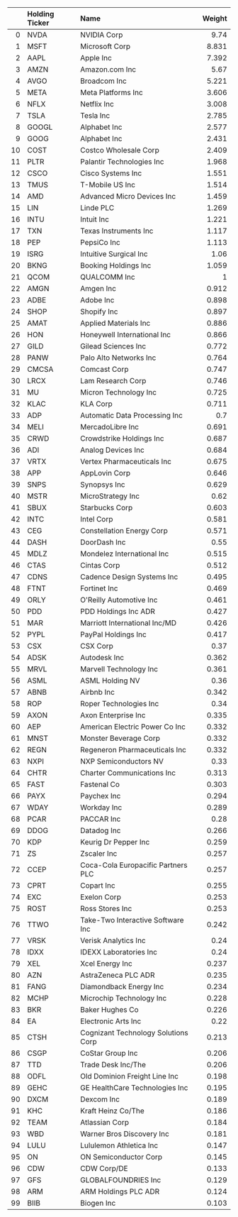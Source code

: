 |    | Holding Ticker   | Name                                |   Weight |
|---:|:-----------------|:------------------------------------|---------:|
|  0 | NVDA             | NVIDIA Corp                         |    9.74  |
|  1 | MSFT             | Microsoft Corp                      |    8.831 |
|  2 | AAPL             | Apple Inc                           |    7.392 |
|  3 | AMZN             | Amazon.com Inc                      |    5.67  |
|  4 | AVGO             | Broadcom Inc                        |    5.221 |
|  5 | META             | Meta Platforms Inc                  |    3.606 |
|  6 | NFLX             | Netflix Inc                         |    3.008 |
|  7 | TSLA             | Tesla Inc                           |    2.785 |
|  8 | GOOGL            | Alphabet Inc                        |    2.577 |
|  9 | GOOG             | Alphabet Inc                        |    2.431 |
| 10 | COST             | Costco Wholesale Corp               |    2.409 |
| 11 | PLTR             | Palantir Technologies Inc           |    1.968 |
| 12 | CSCO             | Cisco Systems Inc                   |    1.551 |
| 13 | TMUS             | T-Mobile US Inc                     |    1.514 |
| 14 | AMD              | Advanced Micro Devices Inc          |    1.459 |
| 15 | LIN              | Linde PLC                           |    1.269 |
| 16 | INTU             | Intuit Inc                          |    1.221 |
| 17 | TXN              | Texas Instruments Inc               |    1.117 |
| 18 | PEP              | PepsiCo Inc                         |    1.113 |
| 19 | ISRG             | Intuitive Surgical Inc              |    1.06  |
| 20 | BKNG             | Booking Holdings Inc                |    1.059 |
| 21 | QCOM             | QUALCOMM Inc                        |    1     |
| 22 | AMGN             | Amgen Inc                           |    0.912 |
| 23 | ADBE             | Adobe Inc                           |    0.898 |
| 24 | SHOP             | Shopify Inc                         |    0.897 |
| 25 | AMAT             | Applied Materials Inc               |    0.886 |
| 26 | HON              | Honeywell International Inc         |    0.866 |
| 27 | GILD             | Gilead Sciences Inc                 |    0.772 |
| 28 | PANW             | Palo Alto Networks Inc              |    0.764 |
| 29 | CMCSA            | Comcast Corp                        |    0.747 |
| 30 | LRCX             | Lam Research Corp                   |    0.746 |
| 31 | MU               | Micron Technology Inc               |    0.725 |
| 32 | KLAC             | KLA Corp                            |    0.711 |
| 33 | ADP              | Automatic Data Processing Inc       |    0.7   |
| 34 | MELI             | MercadoLibre Inc                    |    0.691 |
| 35 | CRWD             | Crowdstrike Holdings Inc            |    0.687 |
| 36 | ADI              | Analog Devices Inc                  |    0.684 |
| 37 | VRTX             | Vertex Pharmaceuticals Inc          |    0.675 |
| 38 | APP              | AppLovin Corp                       |    0.646 |
| 39 | SNPS             | Synopsys Inc                        |    0.629 |
| 40 | MSTR             | MicroStrategy Inc                   |    0.62  |
| 41 | SBUX             | Starbucks Corp                      |    0.603 |
| 42 | INTC             | Intel Corp                          |    0.581 |
| 43 | CEG              | Constellation Energy Corp           |    0.571 |
| 44 | DASH             | DoorDash Inc                        |    0.55  |
| 45 | MDLZ             | Mondelez International Inc          |    0.515 |
| 46 | CTAS             | Cintas Corp                         |    0.512 |
| 47 | CDNS             | Cadence Design Systems Inc          |    0.495 |
| 48 | FTNT             | Fortinet Inc                        |    0.469 |
| 49 | ORLY             | O'Reilly Automotive Inc             |    0.461 |
| 50 | PDD              | PDD Holdings Inc ADR                |    0.427 |
| 51 | MAR              | Marriott International Inc/MD       |    0.426 |
| 52 | PYPL             | PayPal Holdings Inc                 |    0.417 |
| 53 | CSX              | CSX Corp                            |    0.37  |
| 54 | ADSK             | Autodesk Inc                        |    0.362 |
| 55 | MRVL             | Marvell Technology Inc              |    0.361 |
| 56 | ASML             | ASML Holding NV                     |    0.36  |
| 57 | ABNB             | Airbnb Inc                          |    0.342 |
| 58 | ROP              | Roper Technologies Inc              |    0.34  |
| 59 | AXON             | Axon Enterprise Inc                 |    0.335 |
| 60 | AEP              | American Electric Power Co Inc      |    0.332 |
| 61 | MNST             | Monster Beverage Corp               |    0.332 |
| 62 | REGN             | Regeneron Pharmaceuticals Inc       |    0.332 |
| 63 | NXPI             | NXP Semiconductors NV               |    0.33  |
| 64 | CHTR             | Charter Communications Inc          |    0.313 |
| 65 | FAST             | Fastenal Co                         |    0.303 |
| 66 | PAYX             | Paychex Inc                         |    0.294 |
| 67 | WDAY             | Workday Inc                         |    0.289 |
| 68 | PCAR             | PACCAR Inc                          |    0.28  |
| 69 | DDOG             | Datadog Inc                         |    0.266 |
| 70 | KDP              | Keurig Dr Pepper Inc                |    0.259 |
| 71 | ZS               | Zscaler Inc                         |    0.257 |
| 72 | CCEP             | Coca-Cola Europacific Partners PLC  |    0.257 |
| 73 | CPRT             | Copart Inc                          |    0.255 |
| 74 | EXC              | Exelon Corp                         |    0.253 |
| 75 | ROST             | Ross Stores Inc                     |    0.253 |
| 76 | TTWO             | Take-Two Interactive Software Inc   |    0.242 |
| 77 | VRSK             | Verisk Analytics Inc                |    0.24  |
| 78 | IDXX             | IDEXX Laboratories Inc              |    0.24  |
| 79 | XEL              | Xcel Energy Inc                     |    0.237 |
| 80 | AZN              | AstraZeneca PLC ADR                 |    0.235 |
| 81 | FANG             | Diamondback Energy Inc              |    0.234 |
| 82 | MCHP             | Microchip Technology Inc            |    0.228 |
| 83 | BKR              | Baker Hughes Co                     |    0.226 |
| 84 | EA               | Electronic Arts Inc                 |    0.22  |
| 85 | CTSH             | Cognizant Technology Solutions Corp |    0.213 |
| 86 | CSGP             | CoStar Group Inc                    |    0.206 |
| 87 | TTD              | Trade Desk Inc/The                  |    0.206 |
| 88 | ODFL             | Old Dominion Freight Line Inc       |    0.198 |
| 89 | GEHC             | GE HealthCare Technologies Inc      |    0.195 |
| 90 | DXCM             | Dexcom Inc                          |    0.189 |
| 91 | KHC              | Kraft Heinz Co/The                  |    0.186 |
| 92 | TEAM             | Atlassian Corp                      |    0.184 |
| 93 | WBD              | Warner Bros Discovery Inc           |    0.181 |
| 94 | LULU             | Lululemon Athletica Inc             |    0.147 |
| 95 | ON               | ON Semiconductor Corp               |    0.145 |
| 96 | CDW              | CDW Corp/DE                         |    0.133 |
| 97 | GFS              | GLOBALFOUNDRIES Inc                 |    0.129 |
| 98 | ARM              | ARM Holdings PLC ADR                |    0.124 |
| 99 | BIIB             | Biogen Inc                          |    0.103 |